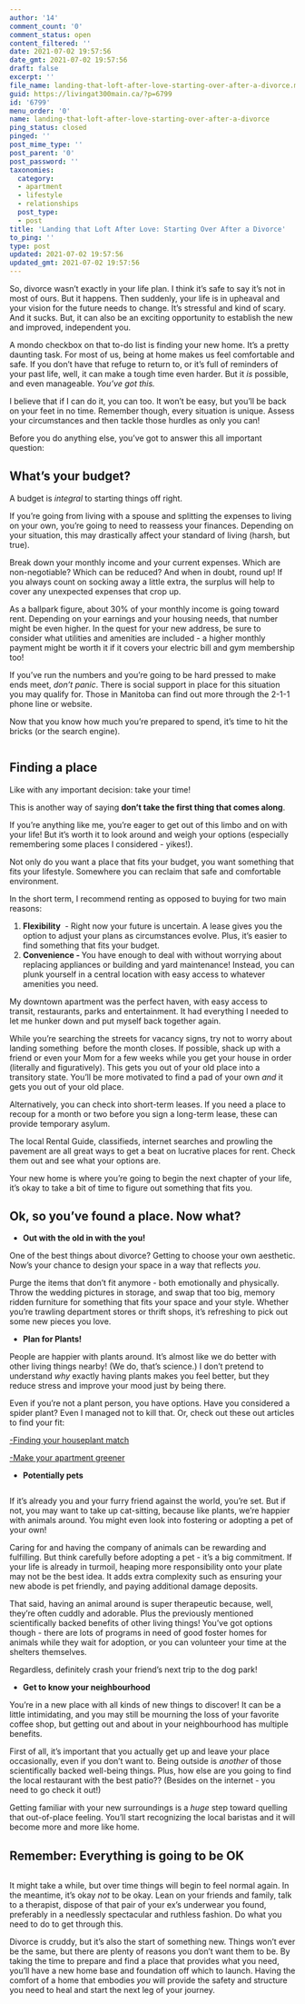 ```yaml
---
author: '14'
comment_count: '0'
comment_status: open
content_filtered: ''
date: 2021-07-02 19:57:56
date_gmt: 2021-07-02 19:57:56
draft: false
excerpt: ''
file_name: landing-that-loft-after-love-starting-over-after-a-divorce.md
guid: https://livingat300main.ca/?p=6799
id: '6799'
menu_order: '0'
name: landing-that-loft-after-love-starting-over-after-a-divorce
ping_status: closed
pinged: ''
post_mime_type: ''
post_parent: '0'
post_password: ''
taxonomies:
  category:
  - apartment
  - lifestyle
  - relationships
  post_type:
  - post
title: 'Landing that Loft After Love: Starting Over After a Divorce'
to_ping: ''
type: post
updated: 2021-07-02 19:57:56
updated_gmt: 2021-07-02 19:57:56
---
```

<!-- wp:paragraph -->
<p>So, divorce wasn’t exactly in your life plan. I think it’s safe to say it’s not in most of ours. But it happens. Then suddenly, your life is in upheaval and your vision for the future needs to change. It’s stressful and kind of scary. And it sucks. But, it can also be an exciting opportunity to establish the new and improved, independent you.</p>
<!-- /wp:paragraph -->

<!-- wp:paragraph -->
<p>A mondo checkbox on that to-do list is finding your new home. It’s a pretty daunting task. For most of us, being at home makes us feel comfortable and safe. If you don’t have that refuge to return to, or it’s full of reminders of your past life, well, it can make a tough time even harder. But it <em>is </em>possible, and even manageable. <em>You’ve got this.</em></p>
<!-- /wp:paragraph -->

<!-- wp:paragraph -->
<p>I believe that if I can do it, you can too. It won’t be easy, but you’ll be back on your feet in no time. Remember though, every situation is unique. Assess your circumstances and then tackle those hurdles as only you can!</p>
<!-- /wp:paragraph -->

<!-- wp:paragraph -->
<p>Before you do anything else, you’ve got to answer this all important question:</p>
<!-- /wp:paragraph -->

<!-- wp:heading -->
<h2>What’s your budget?&nbsp;</h2>
<!-- /wp:heading -->

<!-- wp:paragraph -->
<p>A budget is <em>integral</em> to starting things off right.</p>
<!-- /wp:paragraph -->

<!-- wp:paragraph -->
<p>If you’re going from living with a spouse and splitting the expenses to living on your own, you’re going to need to reassess your finances. Depending on your situation, this may drastically affect your standard of living (harsh, but true).&nbsp;</p>
<!-- /wp:paragraph -->

<!-- wp:paragraph -->
<p>Break down your monthly income and your current expenses. Which are non-negotiable? Which can be reduced? And when in doubt, round up! If you always count on socking away a little extra, the surplus will help to cover any unexpected expenses that crop up.</p>
<!-- /wp:paragraph -->

<!-- wp:paragraph -->
<p>As a ballpark figure, about 30% of your monthly income is going toward rent. Depending on your earnings and your housing needs, that number might be even higher. In the quest for your new address, be sure to consider what utilities and amenities are included - a higher monthly payment might be worth it if it covers your electric bill and gym membership too!</p>
<!-- /wp:paragraph -->

<!-- wp:paragraph -->
<p>If you’ve run the numbers and you’re going to be hard pressed to make ends meet, <em>don’t panic</em>. There is social support in place for this situation you may qualify for. Those in Manitoba can find out more through the 2-1-1 phone line or website.&nbsp;</p>
<!-- /wp:paragraph -->

<!-- wp:paragraph -->
<p>Now that you know how much you’re prepared to spend, it’s time to hit the bricks (or the search engine).</p>
<!-- /wp:paragraph -->

<!-- wp:paragraph -->
<p></p>
<!-- /wp:paragraph -->

<!-- wp:image {"id":6801,"sizeSlug":"large","linkDestination":"none"} -->
<figure class="wp-block-image size-large"><img src="https://livingat300main.ca/wp-content/uploads/2021/06/Divorce1-1024x693.jpg" alt="" class="wp-image-6801"/></figure>
<!-- /wp:image -->

<!-- wp:heading -->
<h2>Finding a place</h2>
<!-- /wp:heading -->

<!-- wp:paragraph -->
<p>Like with any important decision: take your time!</p>
<!-- /wp:paragraph -->

<!-- wp:paragraph -->
<p>This is another way of saying <strong>don’t take the first thing that comes along</strong>.</p>
<!-- /wp:paragraph -->

<!-- wp:paragraph -->
<p>If you’re anything like me, you’re eager to get out of this limbo and on with your life! But it’s worth it to look around and weigh your options (especially remembering some ‌places I considered - yikes!).</p>
<!-- /wp:paragraph -->

<!-- wp:paragraph -->
<p>Not only do you want a place that fits your budget, you want something that fits your lifestyle. Somewhere you can reclaim that safe and comfortable environment.</p>
<!-- /wp:paragraph -->

<!-- wp:paragraph -->
<p>In the short term, I recommend renting as opposed to buying for two main reasons:</p>
<!-- /wp:paragraph -->

<!-- wp:list {"ordered":true,"type":"1"} -->
<ol type="1"><li><strong>Flexibility</strong>&nbsp; - Right now your future is uncertain. A lease gives you the option to adjust your plans as circumstances evolve. Plus, it’s easier to find something that fits your budget.</li><li><strong>Convenience - </strong>You have enough to deal with without worrying about replacing appliances or building and yard maintenance! Instead, you can plunk yourself in a central location with easy access to whatever amenities you need.&nbsp;</li></ol>
<!-- /wp:list -->

<!-- wp:paragraph -->
<p>My downtown apartment was the perfect haven, with easy access to transit, restaurants, parks and entertainment. It had everything I needed to let me hunker down and put myself back together again.</p>
<!-- /wp:paragraph -->

<!-- wp:paragraph -->
<p>While you’re searching the streets for vacancy signs, try not to worry about landing something&nbsp; before the month closes. If possible, shack up with a friend or even your Mom for a few weeks while you get your house in order (literally and figuratively). This gets you out of your old place into a transitory state. You’ll be more motivated to find a pad of your own <em>and</em> it gets you out of your old place.</p>
<!-- /wp:paragraph -->

<!-- wp:paragraph -->
<p>Alternatively, you can check into short-term leases. If you need a place to recoup for a month or two before you sign a long-term lease, these can provide temporary asylum.</p>
<!-- /wp:paragraph -->

<!-- wp:paragraph -->
<p>The local Rental Guide, classifieds, internet searches and prowling the pavement are all great ways to get a beat on lucrative places for rent. Check them out and see what your options are.</p>
<!-- /wp:paragraph -->

<!-- wp:paragraph -->
<p>Your new home is where you’re going to begin the next chapter of your life, it’s okay to take a bit of time to figure out something that fits you.</p>
<!-- /wp:paragraph -->

<!-- wp:heading -->
<h2><strong>Ok, so you’ve found a place. Now what?</strong></h2>
<!-- /wp:heading -->

<!-- wp:list -->
<ul><li><strong>Out with the old in with the you!</strong></li></ul>
<!-- /wp:list -->

<!-- wp:paragraph -->
<p>One of the best things about divorce? Getting to choose your own aesthetic. Now’s your chance to design your space in a way that reflects <em>you</em>.</p>
<!-- /wp:paragraph -->

<!-- wp:paragraph -->
<p>Purge the items that don’t fit anymore - both emotionally and physically. Throw the wedding pictures in storage, and swap that too big, memory ridden furniture for something that fits your space and your style. Whether you’re trawling department stores or thrift shops, it’s refreshing to pick out some new pieces you love.</p>
<!-- /wp:paragraph -->

<!-- wp:list -->
<ul><li><strong>Plan for Plants!</strong></li></ul>
<!-- /wp:list -->

<!-- wp:paragraph -->
<p>People are happier with plants around. It’s almost like we do better with other living things nearby! (We do, that’s science.) I don’t pretend to understand <em>why </em>exactly having plants makes you feel better, but they reduce stress and improve your mood just by being there.</p>
<!-- /wp:paragraph -->

<!-- wp:paragraph -->
<p>Even if you’re not a plant person, you have options. Have you considered a spider plant? Even I managed not to kill that. Or, check out these out articles to find your fit:</p>
<!-- /wp:paragraph -->

<!-- wp:paragraph -->
<p><a href="https://livingat300main.ca/finding-your-houseplant-match/" target="_blank" rel="noreferrer noopener">-Finding your houseplant match</a></p>
<!-- /wp:paragraph -->

<!-- wp:paragraph -->
<p><a href="https://livingat300main.ca/which-plants-grow-best-in-your-apartment-making-your-apartment-greener/" target="_blank" rel="noreferrer noopener">-Make your apartment greener</a></p>
<!-- /wp:paragraph -->

<!-- wp:list -->
<ul><li><strong>Potentially pets</strong></li></ul>
<!-- /wp:list -->

<!-- wp:image {"id":6802,"sizeSlug":"large","linkDestination":"none"} -->
<figure class="wp-block-image size-large"><img src="https://livingat300main.ca/wp-content/uploads/2021/06/pets1-1024x688.jpg" alt="" class="wp-image-6802"/></figure>
<!-- /wp:image -->

<!-- wp:paragraph -->
<p>If it’s already you and your furry friend against the world, you’re set. But if not, you may want to take up cat-sitting, because like plants, we’re happier with animals around. You might even look into fostering or adopting a pet of your own!</p>
<!-- /wp:paragraph -->

<!-- wp:paragraph -->
<p>Caring for and having the company of animals can be rewarding and fulfilling. But think carefully before adopting a pet - it’s a big commitment. If your life is already in turmoil, heaping more responsibility onto your plate may not be the best idea. It adds extra complexity such as ensuring your new abode is pet friendly, and paying additional damage deposits.</p>
<!-- /wp:paragraph -->

<!-- wp:paragraph -->
<p>That said, having an animal around is super therapeutic because, well, they’re often cuddly and adorable. Plus the previously mentioned scientifically backed benefits of other living things! You’ve got options though - there are lots of programs in need of good foster homes for animals while they wait for adoption, or you can volunteer your time at the shelters themselves.</p>
<!-- /wp:paragraph -->

<!-- wp:paragraph -->
<p>Regardless, definitely crash your friend’s next trip to the dog park!</p>
<!-- /wp:paragraph -->

<!-- wp:list -->
<ul><li><strong>Get to know your neighbourhood</strong></li></ul>
<!-- /wp:list -->

<!-- wp:paragraph -->
<p>You’re in a new place with all kinds of new things to discover! It can be a little intimidating, and you may still be mourning the loss of your favorite coffee shop, but getting out and about in your neighbourhood has multiple benefits.</p>
<!-- /wp:paragraph -->

<!-- wp:paragraph -->
<p>First of all, it’s important that you actually get up and leave your place occasionally, even if you don’t want to. Being outside is <em>another </em>of those scientifically backed well-being things. Plus, how else are you going to find the local restaurant with the best patio?? (Besides on the internet - you need to go check it out!)</p>
<!-- /wp:paragraph -->

<!-- wp:paragraph -->
<p>Getting familiar with your new surroundings is a <em>huge</em> step toward quelling that out-of-place feeling. You’ll start recognizing the local baristas and it will ‌become more and more like home.</p>
<!-- /wp:paragraph -->

<!-- wp:heading -->
<h2><strong>Remember: Everything is going to be OK</strong></h2>
<!-- /wp:heading -->

<!-- wp:image {"id":6803,"sizeSlug":"large","linkDestination":"none"} -->
<figure class="wp-block-image size-large"><img src="https://livingat300main.ca/wp-content/uploads/2021/06/Divorce2-1.jpg" alt="" class="wp-image-6803"/></figure>
<!-- /wp:image -->

<!-- wp:paragraph -->
<p>It might take a while, but over time things will begin to feel normal again. In the meantime, it’s okay <em>not </em>to be okay. Lean on your friends and family, talk to a therapist, dispose of that pair of your ex’s underwear you found, preferably in a needlessly spectacular and ruthless fashion. Do what you need to do to get through this.&nbsp;</p>
<!-- /wp:paragraph -->

<!-- wp:paragraph -->
<p>Divorce is cruddy, but it’s also the start of something new. Things won’t ever be the same, but there are plenty of reasons you don’t want them to be. By taking the time to prepare and find a place that provides what you need, you’ll have a new home base and foundation off which to launch. Having the comfort of a home that embodies <em>you</em> will provide the safety and structure you need to heal and start the next leg of your journey.</p>
<!-- /wp:paragraph -->